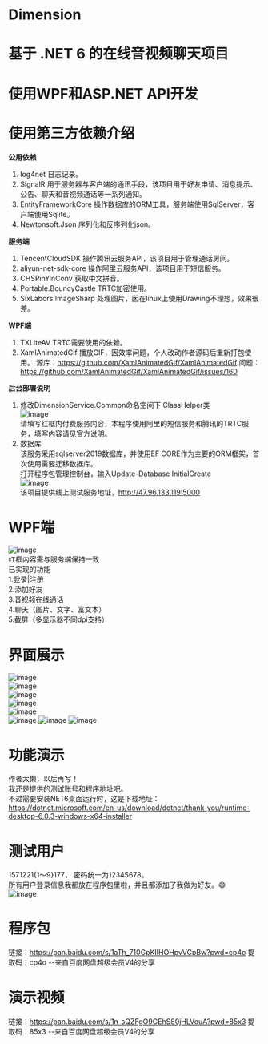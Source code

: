 # Dimension
# 基于 .NET 6 的在线音视频聊天项目
# 使用WPF和ASP.NET API开发
# 使用第三方依赖介绍
**公用依赖**  
1. log4net 日志记录。
2. SignalR 用于服务器与客户端的通讯手段，该项目用于好友申请、消息提示、公告、聊天和音视频通话等一系列通知。
3. EntityFrameworkCore 操作数据库的ORM工具，服务端使用SqlServer，客户端使用Sqlite。
4. Newtonsoft.Json 序列化和反序列化json。

**服务端**  
1. TencentCloudSDK 操作腾讯云服务API，该项目用于管理通话房间。
2. aliyun-net-sdk-core 操作阿里云服务API，该项目用于短信服务。
3. CHSPinYinConv 获取中文拼音。
4. Portable.BouncyCastle TRTC加密使用。
5. SixLabors.ImageSharp 处理图片，因在linux上使用Drawing不理想，效果很差。

**WPF端**  
1. TXLiteAV TRTC需要使用的依赖。
2. XamlAnimatedGif 播放GIF，因效率问题，个人改动作者源码后重新打包使用。
源库：https://github.com/XamlAnimatedGif/XamlAnimatedGif 问题：https://github.com/XamlAnimatedGif/XamlAnimatedGif/issues/160

**后台部署说明**  
1. 修改DimensionService.Common命名空间下 ClassHelper类  
![image](https://user-images.githubusercontent.com/84434846/159858628-cfcd7669-fae3-41b6-bd74-700e117c8870.png)  
请填写红框内付费服务内容，本程序使用阿里的短信服务和腾讯的TRTC服务，填写内容请见官方说明。  
2. 数据库  
该服务采用sqlserver2019数据库，并使用EF CORE作为主要的ORM框架，首次使用需要迁移数据库。  
打开程序包管理控制台，输入Update-Database InitialCreate  
![image](https://user-images.githubusercontent.com/84434846/159859559-e69a1d8e-fe6a-42f6-841e-980b20533ad4.png)  
该项目提供线上测试服务地址，http://47.96.133.119:5000  
# WPF端  
![image](https://user-images.githubusercontent.com/84434846/159860811-31419d6d-97a0-4f40-9536-c555d6140fd4.png)  
红框内容需与服务端保持一致  
已实现的功能  
1.登录|注册  
2.添加好友  
3.音视频在线通话  
4.聊天（图片、文字、富文本）  
5.截屏（多显示器不同dpi支持）  
# 界面展示
![image](https://user-images.githubusercontent.com/84434846/159876575-a9593d87-2b90-40b5-bd25-55f3d37518bc.png)  
![image](https://user-images.githubusercontent.com/84434846/159877738-b3197b00-5688-4a08-ab7f-52518da680ac.png)  
![image](https://user-images.githubusercontent.com/84434846/159876681-7482d993-3818-4863-90f9-c68725bb1449.png)  
![image](https://user-images.githubusercontent.com/84434846/159876750-6db8f92a-50b0-4a9e-b41e-53a2ce323cc6.png)  
![image](https://user-images.githubusercontent.com/84434846/159876843-9048b0a7-44bf-48ba-9e9b-a0839d02418e.png)  
![image](https://user-images.githubusercontent.com/84434846/159876933-8d07724e-100d-4c87-ab61-0db73fc47dbf.png)
![image](https://user-images.githubusercontent.com/84434846/159877246-c5b08b3a-86f8-4dac-a20e-8d9d6988dd45.png)
![image](https://user-images.githubusercontent.com/84434846/159877348-10285152-ae67-4e44-8fd9-9ea9e0cfddff.png)

# 功能演示
作者太懒，以后再写！  
我还是提供的测试账号和程序地址吧。  
不过需要安装NET6桌面运行时，这是下载地址：https://dotnet.microsoft.com/en-us/download/dotnet/thank-you/runtime-desktop-6.0.3-windows-x64-installer  
# 测试用户  
1571221{1～9}177，
密码统一为12345678。  
所有用户登录信息我都放在程序包里啦，并且都添加了我做为好友。😄  
![image](https://user-images.githubusercontent.com/84434846/159868799-ed024f69-d91f-48d7-a52f-961502a89445.png)  
# 程序包
链接：https://pan.baidu.com/s/1aTh_710GpKIIHOHpvVCpBw?pwd=cp4o 
提取码：cp4o 
--来自百度网盘超级会员V4的分享
# 演示视频
链接：https://pan.baidu.com/s/1n-sQZFgO9GEhS80jHLVouA?pwd=85x3 
提取码：85x3 
--来自百度网盘超级会员V4的分享
